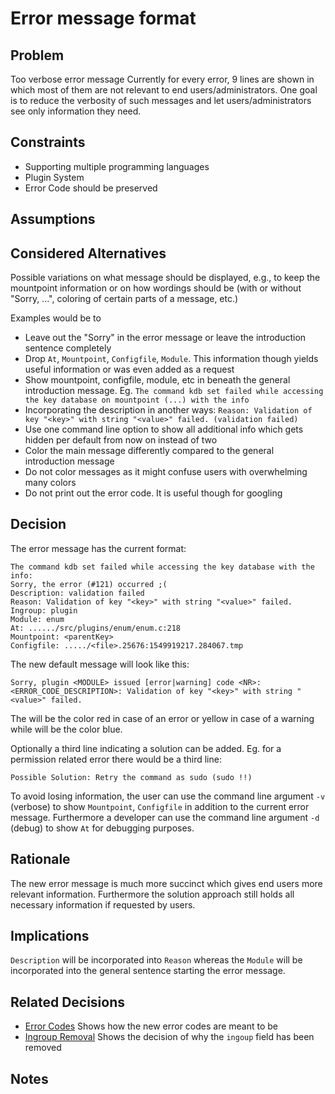 # Error message format

## Problem

Too verbose error message
Currently for every error, 9 lines are shown in which most of them are not relevant to end users/administrators. One goal
is to reduce the verbosity of such messages and let users/administrators see only information they need.

## Constraints

- Supporting multiple programming languages
- Plugin System
- Error Code should be preserved

## Assumptions

## Considered Alternatives

Possible variations on what message should be displayed,
e.g., to keep the mountpoint information or on how wordings should be (with or without
"Sorry, ...", coloring of certain parts of a message, etc.)

Examples would be to

- Leave out the "Sorry" in the error message or leave the introduction sentence completely
- Drop `At`, `Mountpoint`, `Configfile`, `Module`. This information though yields useful information
  or was even added as a request
- Show mountpoint, configfile, module, etc in beneath the general introduction message. Eg.
  `The command kdb set failed while accessing the key database on mountpoint (...) with the info`
- Incorporating the description in another ways:
  `Reason: Validation of key "<key>" with string "<value>" failed. (validation failed)`
- Use one command line option to show all additional info which gets hidden per default from now on instead of two
- Color the main message differently compared to the general introduction message
- Do not color messages as it might confuse users with overwhelming many colors
- Do not print out the error code. It is useful though for googling

## Decision

The error message has the current format:

```
The command kdb set failed while accessing the key database with the info:
Sorry, the error (#121) occurred ;(
Description: validation failed
Reason: Validation of key "<key>" with string "<value>" failed.
Ingroup: plugin
Module: enum
At: ....../src/plugins/enum/enum.c:218
Mountpoint: <parentKey>
Configfile: ...../<file>.25676:1549919217.284067.tmp
```

The new default message will look like this:

```
Sorry, plugin <MODULE> issued [error|warning] code <NR>:
<ERROR_CODE_DESCRIPTION>: Validation of key "<key>" with string "<value>" failed.
```

The <NR> will be the color red in case of an error or yellow in case of a warning
while <PLUGIN> will be the color blue.

Optionally a third line indicating a solution can be added. Eg. for a permission related error there would be a third line:

```
Possible Solution: Retry the command as sudo (sudo !!)
```

To avoid losing information, the user can use the command line argument `-v` (verbose) to show
`Mountpoint`, `Configfile` in addition to the current error message.
Furthermore a developer can use the command line argument `-d` (debug)
to show `At` for debugging purposes.

## Rationale

The new error message is much more succinct which gives end users more relevant information.
Furthermore the solution approach still holds all necessary information if requested by users.

## Implications

`Description` will be incorporated into `Reason` whereas the `Module` will be incorporated into
the general sentence starting the error message.

## Related Decisions

- [Error Codes](error_codes.md)
  Shows how the new error codes are meant to be
- [Ingroup Removal](ingroup_removal.md)
  Shows the decision of why the `ingoup` field has been removed

## Notes
